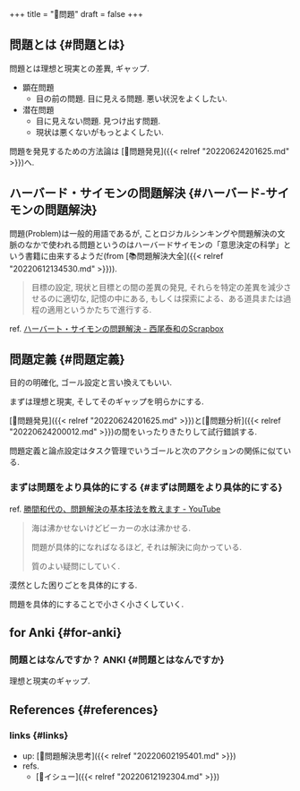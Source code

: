 +++
title = "📝問題"
draft = false
+++

## 問題とは {#問題とは}

問題とは理想と現実との差異, ギャップ.

-   顕在問題
    -   目の前の問題. 目に見える問題. 悪い状況をよくしたい.
-   潜在問題
    -   目に見えない問題. 見つけ出す問題.
    -   現状は悪くないがもっとよくしたい.

問題を発見するための方法論は [📝問題発見]({{< relref "20220624201625.md" >}})へ.


## ハーバード・サイモンの問題解決 {#ハーバード-サイモンの問題解決}

問題(Problem)は一般的用語であるが, ことロジカルシンキングや問題解決の文脈のなかで使われる問題というのはハーバードサイモンの「意思決定の科学」という書籍に由来するようだ(from [📚問題解決大全]({{< relref "20220612134530.md" >}})).

> 目標の設定, 現状と目標との間の差異の発見, それらを特定の差異を減少させるのに適切な, 記憶の中にある, もしくは探索による、ある道具または過程の適用というかたちで進行する.

ref. [ハーバート・サイモンの問題解決 - 西尾泰和のScrapbox](https://scrapbox.io/nishio/%E3%83%8F%E3%83%BC%E3%83%90%E3%83%BC%E3%83%88%E3%83%BB%E3%82%B5%E3%82%A4%E3%83%A2%E3%83%B3%E3%81%AE%E5%95%8F%E9%A1%8C%E8%A7%A3%E6%B1%BA)


## 問題定義 {#問題定義}

目的の明確化, ゴール設定と言い換えてもいい.

まずは理想と現実, そしてそのギャップを明らかにする.

[📝問題発見]({{< relref "20220624201625.md" >}})と[📝問題分析]({{< relref "20220624200012.md" >}})の間をいったりきたりして試行錯誤する.

問題定義と論点設定はタスク管理でいうゴールと次のアクションの関係に似ている.


### まずは問題をより具体的にする {#まずは問題をより具体的にする}

ref. [勝間和代の、問題解決の基本技法を教えます - YouTube](https://www.youtube.com/watch?v=nOU5LPDhWfs&t=17s)

> 海は沸かせないけどビーカーの水は沸かせる.
>
> 問題が具体的になればなるほど, それは解決に向かっている.
>
> 質のよい疑問にしていく.

漠然とした困りごとを具体的にする.

問題を具体的にすることで小さく小さくしていく.


## for Anki {#for-anki}


### 問題とはなんですか？ <span class="tag"><span class="ANKI">ANKI</span></span> {#問題とはなんですか}

理想と現実のギャップ.


## References {#references}


### links {#links}

-   up: [📁問題解決思考]({{< relref "20220602195401.md" >}})
-   refs.
    -   [📝イシュー]({{< relref "20220612192304.md" >}})
